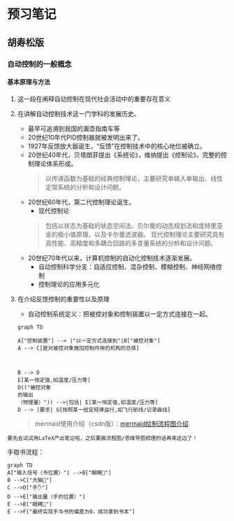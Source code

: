 # 预习笔记
## 胡寿松版
### 自动控制的一般概念
#### 基本原理与方法
1. 这一段在阐释自动控制在现代社会活动中的重要存在意义
2. 在讲解自动控制技术这一门学科的发展历史。
   - 最早可追溯到我国的漏壶指南车等
   - 20世纪10年代PID控制器就被发明出来了。
   - 1927年反馈放大器诞生，“反馈”在控制技术中的核心地位被确立。
   - 20世纪40年代，贝塔朗菲提出《系统论》，维纳提出《控制论》。完整的控制理论体系形成。
        > 以传递函数为基础的经典控制理论，主要研究单输入单输出、线性定常系统的分析和设计问题。
    - 20世纪60年代，第二代控制理论诞生。
        - 现代控制论
        > 包括以状态为基础的状态空间法、贝尔曼的动态规划法和庞特里亚金的极小值原理，以及卡尔曼滤波器。
        > 现代控制理论主要研究具有高性能、高精度和多耦合回路的多变量系统的分析和设计问题。
    - 20世纪70年代以来，计算机控制的自动化控制技术逐渐发展。
        - 自动控制科学分支：自适应控制、混杂控制、模糊控制、神经网络控制
        - 控制理论的应用多元化
3. 在介绍反馈控制的重要性以及原理
   - 自动控制系统定义：把被控对象和控制装置以一定方式连接在一起。
  
   ```mermaid
   graph TD 

   A["控制装置"] --> |"以一定方式连接到"|B["被控对象"]
   A --> C[是对被控对象施加控制作用的机构的总体]

   

   B --> D
   E[某一恒定值,如温度/压力等]
   D(("被控对象
   的输出
   （物理量）")) -->|包括| E[某一恒定值,如温度/压力等]
   D --> |要求| G[按照某一给定规律运行,如飞行航线/记录曲线]

   ```
    >mermaid使用介绍（csdn版）：[mermaid绘制流程图介绍](https://blog.csdn.net/anzaigongzi/article/details/127993874?spm=1001.2014.3001.5502)

`要先去试试用LaTeX产出笔记啦，之后要画流程图/思维导图梳理的话再来这边了！`

手取书流程：

```mermaid
graph TD
A["输入信号（书位置）"] -->B["眼睛👀"]
B -->C["大脑🧠"]
C -->D["手✋"]
D -->E["输出量（手的位置）"]
E -->B["眼睛👀"]
E -->F["最终实现手与书的偏差为0，成功拿到书本"]
```


  